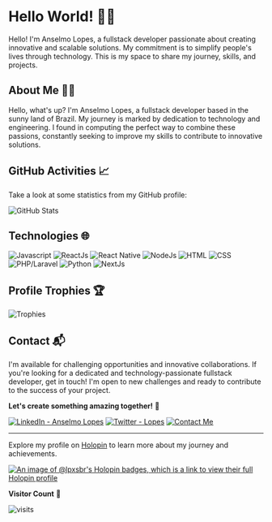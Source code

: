 # Hello World! 👨‍💻

Hello! I'm Anselmo Lopes, a fullstack developer passionate about creating innovative and scalable solutions. My commitment is to simplify people's lives through technology. This is my space to share my journey, skills, and projects.

## About Me 🧍‍♂
Hello, what's up? I'm Anselmo Lopes, a fullstack developer based in the sunny land of Brazil. My journey is marked by dedication to technology and engineering. I found in computing the perfect way to combine these passions, constantly seeking to improve my skills to contribute to innovative solutions.

## GitHub Activities 📈
Take a look at some statistics from my GitHub profile:

![GitHub Stats](https://github-readme-stats.vercel.app/api?username=LpxsBr&show_icons=true&theme=github_dark&include_all_commits=true&count_private=true)

## Technologies 🌐

![Javascript](https://img.shields.io/badge/-JavaScript-F7DF1E?style=flat-square&logo=javascript&logoColor=black)
![ReactJs](https://img.shields.io/badge/-ReactJs-61DAFB?style=flat-square&logo=react&logoColor=white)
![React Native](https://img.shields.io/badge/-React%20Native-61DAFB?style=flat-square&logo=react&logoColor=white)
![NodeJs](https://img.shields.io/badge/-NodeJs-339933?style=flat-square&logo=node.js&logoColor=white)
![HTML](https://img.shields.io/badge/-HTML-E34F26?style=flat-square&logo=html5&logoColor=white)
![CSS](https://img.shields.io/badge/-CSS-1572B6?style=flat-square&logo=css3&logoColor=white)
![PHP/Laravel](https://img.shields.io/badge/-PHP/Laravel-777BB4?style=flat-square&logo=php&logoColor=white)
![Python](https://img.shields.io/badge/-Python-3776AB?style=flat-square&logo=python&logoColor=white)
![NextJs](https://img.shields.io/badge/-NextJs-000000?style=flat-square&logo=next.js&logoColor=white)

## Profile Trophies 🏆

![Trophies](https://github-profile-trophy.vercel.app/?username=lpxsbr&column=10&theme=darkhub&no-bg=true)


## Contact 📬

I'm available for challenging opportunities and innovative collaborations. If you're looking for a dedicated and technology-passionate fullstack developer, get in touch! I'm open to new challenges and ready to contribute to the success of your project.

**Let's create something amazing together!** 🚀

[![LinkedIn - Anselmo Lopes](https://img.shields.io/badge/-LinkedIn-blue?style=flat-square&logo=Linkedin&logoColor=white&link=https://www.linkedin.com/in/anselmolopess)](https://www.linkedin.com/in/anselmolopess)
[![Twitter - Lopes](https://img.shields.io/badge/-Twitter-1ca0f1?style=flat-square&logo=Twitter&logoColor=white&link=https://twitter.com/LpxsBr)](https://twitter.com/LpxsBr)
[![Contact Me](https://img.shields.io/badge/Contact%20Me-Email%20Me-red?style=flat-square&logo=gmail)](mailto:anselmolopes.an@gmail.com)

---

Explore my profile on [Holopin](https://holopin.io/@lpxsbr) to learn more about my journey and achievements.

[![An image of @lpxsbr's Holopin badges, which is a link to view their full Holopin profile](https://holopin.me/lpxsbr)](https://holopin.io/@lpxsbr)


**Visitor Count** 🔎

![visits](https://profile-counter.glitch.me/lpxsbr/count.svg)
